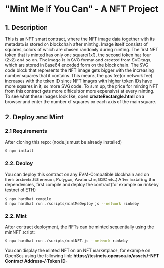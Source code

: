 # "Mint Me If You Can" - A NFT Project

## 1. Description

This is an NFT smart contract, where the NFT image data together with its metadata is stored on blockchain after minting. Image itself consists of squares, colors of which are chosen randomly during minting.
The first NFT token that is minted has only one square(1x1), the second token has four (2x2) and so on. The image is in SVG format and created from SVG tags, which are stored in Base64 encoded form on the block chain. The SVG code block that represents the NFT image gets bigger with the increasing number squares that it contains. This means, the gas fee(or network fee) increases with the token ID since NFT images with higher token IDs have more squares in it, so more SVG code. To sum up, the price for minting NFT from this contract gets more difficult(or more expensive) at every minting.
To see what these images look like, open **createRectangle.html** on a browser and enter the number of squares on each axis of the main square.

## 2. Deploy and Mint

### 2.1 Requirements

After cloning this repo: (node.js must be already installed)

```bash
$ npm install
```

### 2.2. Deploy

You can deploy this contract on any EVM-Compatible blockhain and on their testnets.(Ethereum, Polygon, Avalanche, BSC etc.)
After installing the dependencies, first compile and deploy the contract(for example on rinkeby testnet of ETH)

```bash
$ npx hardhat compile
$ npx hardhat run ./scripts/mintMeDeploy.js --network rinkeby
```

### 2.2. Mint

After contract deployment, the NFTs can be minted sequentially using the minNFT script:

```bash
$ npx hardhat run ./scripts/mintNFT.js --network rinkeby
```

You can display the minted NFT on an NFT marketplace, for example on OpenSea using the following link:
**ht<span>tps://</span>testnets.opensea.io/assets/-NFT Contract Address-/-Token ID-**
